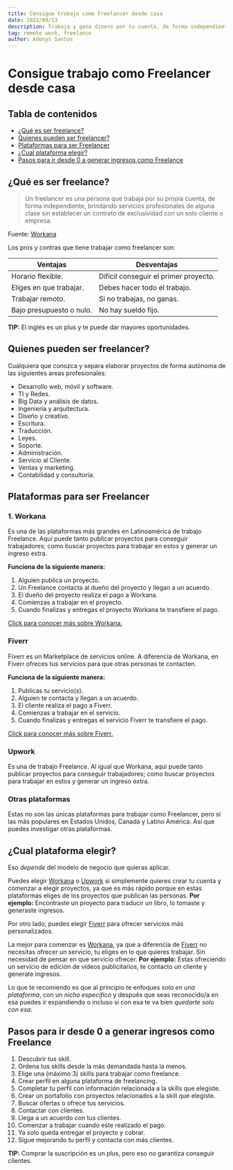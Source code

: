 ```yaml
---
title: Consigue trabajo como Freelancer desde casa
date: 2022/09/13
description: Trabaja y gana dinero por tu cuenta, de forma independiente.
tag: remote work, freelance
author: Adonys Santos
---
```


# Consigue trabajo como Freelancer desde casa

## Tabla de contenidos

- [¿Qué es ser freelance?](#¿qué-es-ser-freelance)
- [Quienes pueden ser freelancer?](#quienes-pueden-ser-freelancer)
- [Plataformas para ser Freelancer](#plataformas-para-ser-freelancer)
- [¿Cual plataforma elegir?](#cual-plataforma-elegir)
- [Pasos para ir desde 0 a generar ingresos como Freelance](#pasos-para-ir-desde-0-a-generar-ingresos-como-freelance)

## ¿Qué es ser freelance?

> Un freelancer es una persona que trabaja por su propia cuenta, de forma independiente, brindando servicios profesionales de alguna clase sin establecer un contrato de exclusividad con un solo cliente o empresa.

Fuente: [Workana](https://i.workana.com/glosario/que-es-un-freelancer/)

Los pros y contras que tiene trabajar como freelancer son:

| **Ventajas**             | **Desventajas**                       |
| ------------------------ | ------------------------------------- |
| Horario flexible.        | Difícil conseguir el primer proyecto. |
| Eliges en que trabajar.  | Debes hacer todo el trabajo.          |
| Trabajar remoto.         | Si no trabajas, no ganas.             |
| Bajo presupuesto o nulo. | No hay sueldo fijo.                   |

**TIP:** El inglés es un plus y te puede dar mayores oportunidades.

## Quienes pueden ser freelancer?

Cualquiera que conozca y separa elaborar proyectos de forma autónoma de las siguientes areas profesionales:

- Desarrollo web, móvil y software.
- TI y Redes.
- Big Data y análisis de datos.
- Ingeniería y arquitectura.
- Diseño y creativo.
- Escritura.
- Traducción.
- Leyes.
- Soporte.
- Administración.
- Servicio al Cliente.
- Ventas y marketing.
- Contabilidad y consultoría.

## Plataformas para ser Freelancer

### 1. Workana

Es una de las plataformas más grandes en Latinoamérica de trabajo Freelance. Aquí puede tanto publicar proyectos para conseguir trabajadores; como buscar proyectos para trabajar en estos y generar un ingreso extra.

**Funciona de la siguiente manera:**

1. Alguien publica un proyecto.
2. Un Freelance contacta al dueño del proyecto y llegan a un acuerdo.
3. El dueño del proyecto realiza el pago a Workana.
4. Comienzas a trabajar en el proyecto.
5. Cuando finalizas y entregas el proyecto Workana te transfiere el pago.

[Click para conocer más sobre Workana.](https://i.workana.com/glosario/que-es-workana/)

### Fiverr

Fiverr es un Marketplace de servicios online. A diferencia de Workana, en Fiverr ofreces tus servicios para que otras personas te contacten.

**Funciona de la siguiente manera:**

1. Publicas tu servicio(s).
2. Alguien te contacta y llegan a un acuerdo.
3. El cliente realiza el pago a Fiverr.
4. Comienzas a trabajar en el servicio.
5. Cuando finalizas y entregas el servicio Fiverr te transfiere el pago.

[Click para conocer más sobre Fiverr.](https://www.fiverr.com/)

### Upwork

Es una de trabajo Freelance. Al igual que Workana, aquí puede tanto publicar proyectos para conseguir trabajadores; como buscar proyectos para trabajar en estos y generar un ingreso extra.

### Otras plataformas

Estas no son las únicas plataformas para trabajar como Freelancer, pero si las más populares en Estados Unidos, Canada y Latino América. Así que puedes investigar otras plataformas.

## ¿Cual plataforma elegir?

Eso _depende_ del modelo de negocio que quieras aplicar.

Puedes elegir [Workana](#workana) o [Upwork](#upwork) si simplemente quieres crear tu cuenta y comenzar a elegir proyectos, ya que es más rápido porque en estas plataformas eliges de los proyectos que publican las personas. **Por ejemplo:** Encontraste un proyecto para traducir un libro, lo tomaste y generaste ingresos.

Por otro lado, puedes elegir [Fiverr](#fiverr) para ofrecer servicios más personalizados.

La mejor para comenzar es [Workana](#workana), ya que a diferencia de [Fiverr](#fiverr) no necesitas ofrecer un servicio, tu eliges en lo que quieres trabajar. Sin necesidad de pensar en que servicio ofrecer. **Por ejemplo:** Estas ofreciendo un servicio de edición de vídeos publicitarios, te contacto un cliente y generate ingresos.

Lo que te recomiendo es que al principio te enfoques _solo en una plataforma_, con un _nicho especifico_ y después que seas reconocido/a en esa puedes ir expandiendo o incluso si con esa te va bien _quedarte solo con esa_.

## Pasos para ir desde 0 a generar ingresos como Freelance

1. Descubrir tus skill.
2. Ordena tus skills desde la más demandada hasta la menos.
3. Elige una (máximo 3) skills para trabajar como freelance.
4. Crear perfil en alguna plataforma de freelancing.
5. Completar tu perfil con información relacionada a la skills que elegiste.
6. Crear un portafolio con proyectos relacionados a la skill que elegiste.
7. Buscar ofertas o ofrece tus servicios.
8. Contactar con clientes.
9. Llega a un acuerdo con tus clientes.
10. Comenzar a trabajar cuando este realizado el pago.
11. Ya solo queda entregar el proyecto y cobrar.
12. Sigue mejorando tu perfil y contacta con más clientes.

**TIP:** Comprar la suscripción es un plus, pero eso no garantiza conseguir clientes.
